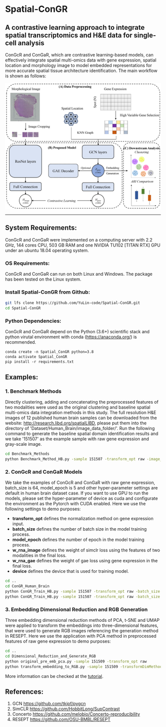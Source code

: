 # Spatial-ConGR

## A contrastive learning approach to integrate spatial transcriptomics and H&E data for single-cell analysis

ConGcR and ConGaR, which are contrastive learning-based models, can effectively integrate spatial multi-omics data with gene expression, spatial location and morphology image to model embedded representations for more accurate spatial tissue architecture identification. The main workflow is shown as follows:

![Spatial-ConGR workflow](docs/images/workflow.jpg)

--------------------------------------------------------------------------------

## System Requirements:

ConGcR and ConGaR were implemented on a computing server with 2.2 GHz, 144 cores CPU, 503 GB RAM and one NVIDIA TU102 [TITAN RTX] GPU under an ubuntu 18.04 operating system.

### OS Requirements: 

ConGcR and ConGaR can run on both Linux and Windows. The package has been tested on the Linux system.

### Install Spatial-ConGR from Github:

```bash
git lfs clone https://github.com/YuLin-code/Spatial-ConGR.git
cd Spatial-ConGR
```

### Python Dependencies: 

ConGcR and ConGaR depend on the Python (3.6+) scientific stack and python virutal environment with conda (<https://anaconda.org/>) is recommended.

```shell
conda create -n Spatial_ConGR python=3.8
conda activate Spatial_ConGR
pip install -r requirements.txt
```

## Examples:

### 1. Benchmark Methods

Directly clustering, adding and concatenating the preprocessed features of two modalities were used as the original clustering and baseline spatial multi-omics data integration methods in this study. The full resolution H&E images of 12 published human brain samples can be downloaded from the website: http://research.libd.org/spatialLIBD, please put them into the directory of 'Dataset/Human_Brain/image_data_folder/'. Run the following command to generate the baseline spatial domain identification results and we take '151507' as the example sample with raw gene expression and gray-scale image.

```bash
cd Benchmark_Methods
python Benchmark_Method_HB.py -sample 151507 -transform_opt raw -image_type gray 
```

### 2. ConGcR and ConGaR Models

We take the examples of ConGcR and ConGaR with raw gene expression, batch_size is 64, model_epoch is 5 and other hyper-parameter settings are default in human brain dataset case. If you want to use GPU to run the models, please set the hyper-parameter of device as cuda and configurate the environment as the Pytorch with CUDA enabled. Here we use the following settings to demo purposes:

- **transform_opt** defines the normalization method on gene expression input.
- **batch_size** defines the number of batch size in the model training process.
- **model_epoch** defines the number of epoch in the model training process.
- **w_rna_image** defines the weight of simclr loss using the features of two modalities in the final loss.
- **w_rna_gae** defines the weight of gae loss using gene expression in the final loss.
- **device** defines the device that is used for training model.

```bash
cd ..
cd ConGR_Human_Brain
python ConGR_Train_HB.py -sample 151507 -transform_opt raw -batch_size 64 -model_epoch 5 -w_rna_image 1 
python ConGR_Train_HB.py -sample 151507 -transform_opt raw -batch_size 64 -model_epoch 5 -w_rna_image 1 -w_rna_gae 100
```

### 3. Embedding Dimensional Reduction and RGB Generation

Three embedding dimensional reduction methods of PCA, t-SNE and UMAP were applied to transform the embeddings into three-dimensional features, that were used to generate RGB images referencing the generation method in RESEPT. Here we use the application with PCA method in preprocessed features of raw gene expression to demo purposes:

```bash
cd ..
cd Dimensional_Reduction_and_Generate_RGB
python original_pre_emb_pca.py -sample 151509 -transform_opt raw
python transform_embedding_to_RGB.py -sample 151509 -transformDimMethod pca -transform_opt raw
```

More information can be checked at the [tutorial](https://github.com/YuLin-code/Spatial-ConGR/tree/master/tutorial).

## References:

1. GCN <https://github.com/tkipf/pygcn>
2. SimCLR <https://github.com/HobbitLong/SupContrast>
3. Concerto <https://github.com/melobio/Concerto-reproducibility>
4. RESEPT <https://github.com/OSU-BMBL/RESEPT>